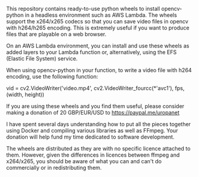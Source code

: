 This repository contains ready-to-use python wheels to install opencv-python in a headless environment such as AWS Lambda. The wheels support the x264/x265 codecs so that you can save video files in opencv with h264/h265 encoding. This is extremely useful if you want to produce files that are playable on a web browser.

On an AWS Lambda environment, you can install and use these wheels as added layers to your Lambda function or, alternatively, using the EFS (Elastic File System) service.

When using opencv-python in your function, to write a video file with h264 encoding, use the following function:

vid = cv2.VideoWriter('video.mp4', cv2.VideoWriter_fourcc(*'avc1'), fps, (width, height))

If you are using these wheels and you find them useful, please consider making a donation of 20 GBP/EUR/USD to https://paypal.me/uropanet

I have spent several days understanding how to put all the pieces together using Docker and compiling various libraries as well as FFmpeg. Your donation will help fund my time dedicated to software development.

The wheels are distributed as they are with no specific licence attached to them. However, given the differences in licences between ffmpeg and x264/x265, you should be aware of what you can and can't do commercially or in redistributing them.

